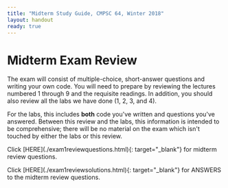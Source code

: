 ```yaml
---
title: "Midterm Study Guide, CMPSC 64, Winter 2018"
layout: handout
ready: true
---
```

<h1>Midterm Exam Review</h1>
<p>
  The exam will consist of multiple-choice, short-answer questions and writing your own code. You will need to prepare by reviewing the lectures numbered 1 through 9 and the requisite readings. In addition, you should also review all the labs we have done (1, 2, 3, and 4). 
</p>
<p>
For the labs, this includes <b>both</b> code you've written and questions you've answered.
Between this review and the labs, this information is intended to be comprehensive; there will be no material on the exam which isn't touched by either the labs or this review.
</p>
<p>
Click [HERE](./exam1reviewquestions.html){: target="_blank"} for midterm review questions.
</p>
<p>
Click [HERE](./exam1reviewsolutions.html){: target="_blank"} for ANSWERS to the midterm review questions.
</p>


